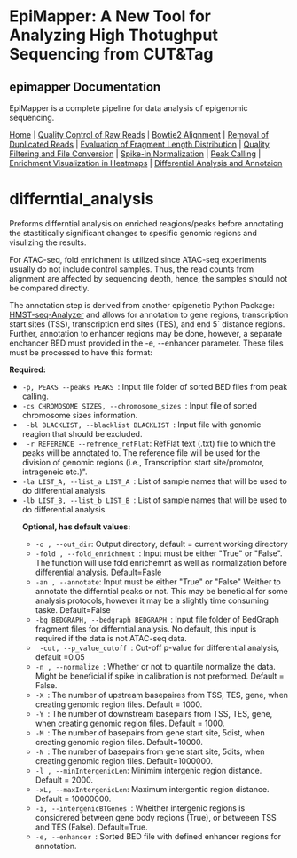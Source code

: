 # EpiMapper: A New Tool for Analyzing High Thotughput Sequencing from CUT&Tag
## epimapper Documentation

EpiMapper is a complete pipeline for data analysis of epigenomic sequencing.

[Home](README.md) | [Quality Control of Raw Reads](docs/fastqc.md) | [Bowtie2 Alignment](docs/bowtie2_alignment.md) | [Removal of Duplicated Reads](docs/remove_duplicates.md) | [Evaluation of Fragment Length Distribution](docs/fragment_length.md) | [Quality Filtering and File Conversion](docs/filtering.md) | [Spike-in Normalization](docs/spike_in_calibration.md) | [Peak Calling](docs/peak_calling.md) | [Enrichment Visualization in Heatmaps](docs/heatmaps.md) | [Differential Analysis and Annotaion](docs/differential_analysis.md)


# differntial_analysis
Preforms differntial analysis on enriched reagions/peaks before annotating the stastitically significant changes to spesific genomic regions and visulizing the results. 

For ATAC-seq, fold enrichment is utilized since ATAC-seq experiments usually do not include control samples. Thus, the read counts from alignment are affected by sequencing depth, hence, the samples should not be compared directly.

The annotation step is derived from another epigenetic Python Package: [HMST-seq-Analyzer](https://hmst-seq.github.io/hmst/) and allows for annotation to gene regions, transcription start sites (TSS), transcription end sites (TES), and end 5´ distance regions. Further, annotation to enhancer regions may be done, however, a separate enchancer BED must provided in the -e, --enhancer parameter. These files must be processed to have this format:



<p><strong>Required:</strong></p>
<ul>
  <li><code>-p, PEAKS --peaks PEAKS </code>: Input file folder of  sorted  BED files from peak calling. </li>

  <li><code>-cs CHROMOSOME SIZES, --chromosome_sizes </code>: Input file of sorted chromosome sizes information. </li>

  <li><code> -bl BLACKLIST, --blacklist BLACKLIST </code>: Input file with genomic reagion that should be excluded.</li>

  <li><code> -r REFERENCE --refrence_refFlat</code>: RefFlat text (.txt) file to which the peaks will be annotated to. The reference file will be used for the division of genomic regions (i.e., Transcription start site/promotor, intrageneic etc.)". </li>

  <li><code>-la LIST_A, --list_a LIST_A </code>: List of sample names that will be used to do differential analysis. </li>

   <li><code>-lb LIST_B, --list_b LIST_B </code>: List of sample names that will be used to do differential analysis. </li>



<p><strong>Optional, has default values:</strong></p>
<ul>
  <li><code>-o , --out_dir</code>: Output directory, default = current working directory </li>

  <li><code>-fold , --fold_enrichment </code>: Input must be either "True" or "False". The function will use fold enrichemnt as well as normalization before differential analysis. Default=Fasle</li>

<li><code>-an , --annotate</code>: Input must be either "True" or "False" Weither to annotate the differntial peaks or not. This may be beneficial for some analysis protocols, however it may be a slightly time consuming taske. Default=False  </li>

  <li><code>-bg BEDGRAPH, --bedgraph BEDGRAPH </code>: Input file folder of BedGraph fragment files for differntial analysis. No default, this input is required if the data is not ATAC-seq data. </li>
  <li><code> -cut, --p_value_cutoff </code>: Cut-off p-value for differential analysis, default =0.05 </li>

  <li><code>-n , --normalize </code>: Whether or not to quantile normalize the data. Might be beneficial if spike in calibration is not preformed. Default = False. </li>

  <li><code>-X </code>: The number of upstream basepaires from TSS, TES, gene, when creating genomic region files. Default = 1000. </li>
  <li><code>-Y </code>: The number of downstream basepairs from TSS, TES, gene, when creating genomic region files. Default = 1000. </li>
  <li><code>-M </code>: The number of basepairs from gene start site, 5dist, when creating genomic region files. Default=10000.
  <li><code>-N </code>: The number of basepairs from gene start site, 5dits, when creating genomic region files. Default=1000000.</li>
  <li><code>-l , --minIntergenicLen</code>: Minimim intergenic region distance. Default = 2000. </li>
  <li><code>-xL, --maxIntergenicLen</code>: Maximum intergentic region distance. Default = 10000000. </li>
  <li><code>-i, --intergenicBTGenes </code>: Wheither intergenic regions is considrered between gene body regions (True), or betweeen TSS and TES (False). Default=True. </li>
  <li><code>-e, --enhancer </code>: Sorted BED file with defined enhancer regions for annotation. </li>

</ul>


